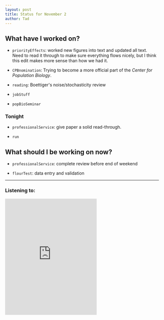 ```yaml
---
layout: post 
title: Status for November 2 
author: Tad
---
```

 
## What have I worked on?
 
* `priorityEffects`: worked new figures into text and updated all text. Need to read it through to make sure everything flows nicely, but I think this edit makes more sense than how we had it. 
 

* `CPBnomination`: Trying to become a more official part of the _Center for Population Biology_. 

* `reading`: Boettiger's noise/stochasticity review 

* `jobStuff` 

* `popBioSeminar`



### Tonight 
 
* `professionalService`: give paper a solid read-through. 
 
* `run` 
 


 
## What should I be working on now? 
 
* `professionalService`: complete review before end of weekend

* `flourTest`: data entry and validation



  
 

--- 
 
### Listening to: 
 
<iframe src="https://embed.spotify.com/?uri=spotify%3Atrack%3A5a2rzT8pdn2u3DoHlIIUjw" width="300" height="380" frameborder="0" allowtransparency="true"></iframe>
 
<i class='fa fa-code' style='color:pink'></i> 
